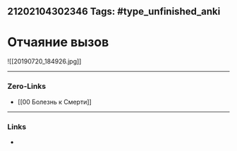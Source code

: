 21202104302346
Tags: #type_unfinished_anki
---
# Отчаяние вызов

![[20190720_184926.jpg]]

---
### Zero-Links
- [[00 Болезнь к Смерти]]
---
### Links
-